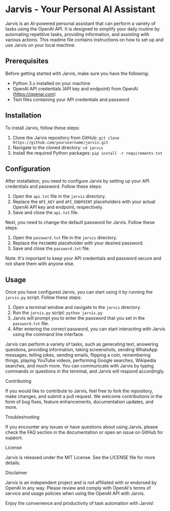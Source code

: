 # Jarvis - Your Personal AI Assistant

Jarvis is an AI-powered personal assistant that can perform a variety of tasks using the OpenAI API. It is designed to simplify your daily routine by automating repetitive tasks, providing information, and assisting with various actions. This readme file contains instructions on how to set up and use Jarvis on your local machine.

## Prerequisites

Before getting started with Jarvis, make sure you have the following:

- Python 3.x installed on your machine
- OpenAI API credentials (API key and endpoint) from OpenAI (https://openai.com)
- Text files containing your API credentials and password

## Installation

To install Jarvis, follow these steps:

1. Clone the Jarvis repository from GitHub: `git clone https://github.com/yourusername/jarvis.git`
2. Navigate to the cloned directory: `cd jarvis`
3. Install the required Python packages: `pip install -r requirements.txt`

## Configuration

After installation, you need to configure Jarvis by setting up your API credentials and password. Follow these steps:

1. Open the `api.txt` file in the `jarvis` directory.
2. Replace the `API_KEY` and `API_ENDPOINT` placeholders with your actual OpenAI API key and endpoint, respectively.
3. Save and close the `api.txt` file.

Next, you need to change the default password for Jarvis. Follow these steps:

1. Open the `password.txt` file in the `jarvis` directory.
2. Replace the `PASSWORD` placeholder with your desired password.
3. Save and close the `password.txt` file.

Note: It's important to keep your API credentials and password secure and not share them with anyone else.

## Usage

Once you have configured Jarvis, you can start using it by running the `jarvis.py` script. Follow these steps:

1. Open a terminal window and navigate to the `jarvis` directory.
2. Run the `jarvis.py` script: `python jarvis.py`
3. Jarvis will prompt you to enter the password that you set in the `password.txt` file.
4. After entering the correct password, you can start interacting with Jarvis using the command line interface.

Jarvis can perform a variety of tasks, such as generating text, answering questions, providing information, taking screenshots, sending WhatsApp messages, telling jokes, sending emails, flipping a coin, remembering things, playing YouTube videos, performing Google searches, Wikipedia searches, and much more. You can communicate with Jarvis by typing commands or questions in the terminal, and Jarvis will respond accordingly.

Contributing

If you would like to contribute to Jarvis, feel free to fork the repository, make changes, and submit a pull request. We welcome contributions in the form of bug fixes, feature enhancements, documentation updates, and more.

Troubleshooting

If you encounter any issues or have questions about using Jarvis, please check the FAQ section in the documentation or open an issue on GitHub for support.

License

Jarvis is released under the MIT License. See the LICENSE file for more details.

Disclaimer

Jarvis is an independent project and is not affiliated with or endorsed by OpenAI in any way. Please review and comply with OpenAI's terms of service and usage policies when using the OpenAI API with Jarvis.

Enjoy the convenience and productivity of task automation with Jarvis!

